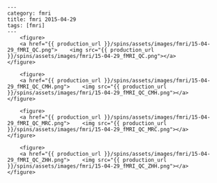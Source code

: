     ---
    category: fmri
    title: fmri 2015-04-29
    tags: [fmri]
    ---
        <figure>
        <a href="{{ production_url }}/spins/assets/images/fmri/15-04-29_fMRI_QC.png">    <img src="{{ production_url }}/spins/assets/images/fmri/15-04-29_fMRI_QC.png"></a>
    </figure>

        <figure>
        <a href="{{ production_url }}/spins/assets/images/fmri/15-04-29_fMRI_QC_CMH.png">    <img src="{{ production_url }}/spins/assets/images/fmri/15-04-29_fMRI_QC_CMH.png"></a>
    </figure>

        <figure>
        <a href="{{ production_url }}/spins/assets/images/fmri/15-04-29_fMRI_QC_MRC.png">    <img src="{{ production_url }}/spins/assets/images/fmri/15-04-29_fMRI_QC_MRC.png"></a>
    </figure>

        <figure>
        <a href="{{ production_url }}/spins/assets/images/fmri/15-04-29_fMRI_QC_ZHH.png">    <img src="{{ production_url }}/spins/assets/images/fmri/15-04-29_fMRI_QC_ZHH.png"></a>
    </figure>

    
